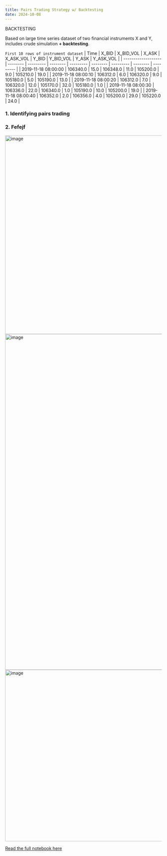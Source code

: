 ```yaml
---
title: Pairs Trading Strategy w/ Backtesting
date: 2024-10-08
---
```

BACKTESTING 

Based on large time series dataset of two financial instruments X and Y, includes crude simulation **+ backtesting**. 

`First 10 rows of instrument dataset`
 | Time                | X_BID    | X_BID_VOL | X_ASK    | X_ASK_VOL | Y_BID    | Y_BID_VOL | Y_ASK    | Y_ASK_VOL |
| ------------------- | -------- | --------- | -------- | --------- | -------- | --------- | -------- | --------- |
| 2019-11-18 08:00:00 | 106340.0 | 15.0      | 106348.0 | 11.0      | 105200.0 | 9.0       | 105210.0 | 19.0      |
| 2019-11-18 08:00:10 | 106312.0 | 6.0       | 106320.0 | 9.0       | 105180.0 | 5.0       | 105190.0 | 13.0      |
| 2019-11-18 08:00:20 | 106312.0 | 7.0       | 106320.0 | 12.0      | 105170.0 | 32.0      | 105180.0 | 1.0       |
| 2019-11-18 08:00:30 | 106336.0 | 22.0      | 106340.0 | 1.0       | 105190.0 | 10.0      | 105200.0 | 19.0      |
| 2019-11-18 08:00:40 | 106352.0 | 2.0       | 106356.0 | 4.0       | 105200.0 | 29.0      | 105220.0 | 24.0      |

### 1. Identifying pairs trading

### 2. Fefejf

<img width="638" alt="image" src="https://github.com/jl33-ai/pairs-trading-analysis-and-simulation/assets/127172022/420e25a2-70df-4cca-97e2-652c85b6b68d">

<img width="1078" alt="image" src="https://github.com/jl33-ai/pairs-trading-analysis-and-simulation/assets/127172022/5c8ca676-e3a9-4ee4-91db-4100f41ee1c3">

<img width="551" alt="image" src="https://github.com/jl33-ai/pairs-trading-analysis-and-simulation/assets/127172022/a6d3fc43-5193-40fc-a19e-1e8de74b539d">

[Read the full notebook here]()